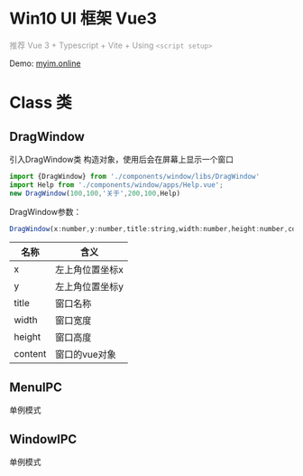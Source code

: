 <!--
 * @Author: zhangweiyuan-Royal
 * @LastEditTime: 2021-08-09 11:24:11
 * @Description: 
 * @FilePath: /myindex/README.md
-->
# Win10 UI 框架 Vue3

<span style="color:#999;text-align:center">推荐 Vue 3 + Typescript + Vite + Using `<script setup>`
</span>

Demo: [myim.online](http://myim.online)

# Class 类

## DragWindow

引入DragWindow类
构造对象，使用后会在屏幕上显示一个窗口

```js
import {DragWindow} from './components/window/libs/DragWindow'
import Help from './components/window/apps/Help.vue';
new DragWindow(100,100,'关于',200,100,Help)

```

DragWindow参数：

```js
DragWindow(x:number,y:number,title:string,width:number,height:number,content:Object)
```

|  名称   | 含义  |
|  ----  | ----  |
| x  | 左上角位置坐标x |
| y  | 左上角位置坐标y |
| title  | 窗口名称 |
| width  | 窗口宽度 |
| height  | 窗口高度 |
| content  | 窗口的vue对象 |

## MenuIPC

单例模式

## WindowIPC

单例模式